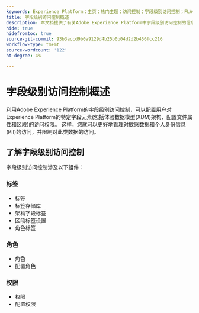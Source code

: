 ```yaml
---
keywords: Experience Platform；主页；热门主题；访问控制；字段级别访问控制；FLAC
title: 字段级别访问控制概述
description: 本文档提供了有关Adobe Experience Platform中字段级别访问控制的信息
hide: true
hidefromtoc: true
source-git-commit: 93b3accd9b0a9129d4b25b0b04d2d2b456fcc216
workflow-type: tm+mt
source-wordcount: '122'
ht-degree: 4%

---
```



# 字段级别访问控制概述

利用Adobe Experience Platform的字段级别访问控制，可以配置用户对Experience Platform的特定字段元素(包括体验数据模型(XDM)架构、配置文件属性和区段)的访问权限。 这样，您就可以更好地管理对敏感数据和个人身份信息(PII)的访问，并限制对此类数据的访问。

## 了解字段级别访问控制

字段级别访问控制涉及以下组件：

### 标签

* 标签
* 标签存储库
* 架构字段标签
* 区段标签设置
* 角色标签

### 角色

* 角色
* 配置角色

### 权限

* 权限
* 配置权限

